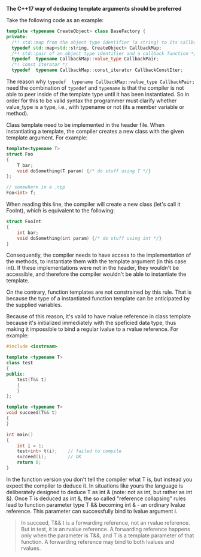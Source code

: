 **The C++17 way of deducing template arguments should be preferred**

Take the following code as an example:
```cpp
template <typename CreateObject> class BaseFactory {
private:
  /*! std::map from the object type identifier (a string) to its callback function */
  typedef std::map<std::string, CreateObject> CallbackMap;
  /*! std::pair of an object type identifier and a callback function */
  typedef  typename CallbackMap::value_type CallbackPair;
  /*! const iterator */
  typedef  typename CallbackMap::const_iterator CallbackConstIter;
```
The reason why `typedef  typename CallbackMap::value_type CallbackPair;` need the combination of `typedef` and `typename` is that the compiler is not able to peer inside of the template type until it has been instantiated. So in order for this to be valid syntax the programmer must clarify whether value_type is a type, i.e., with typename or not (its a member variable or method).


Class template need to be implemented in the header file. When instantiating a template, the compiler creates a new class with the given template argument. For example:
```cpp
template<typename T>
struct Foo
{
    T bar;
    void doSomething(T param) {/* do stuff using T */}
};

// somewhere in a .cpp
Foo<int> f; 
```
When reading this line, the compiler will create a new class (let's call it FooInt), which is equivalent to the following:
```cpp
struct FooInt
{
    int bar;
    void doSomething(int param) {/* do stuff using int */}
}
```
Consequently, the compiler needs to have access to the implementation of the methods, to instantiate them with the template argument (in this case int). If these implementations were not in the header, they wouldn't be accessible, and therefore the compiler wouldn't be able to instantiate the template.

On the contrary, function templates are not constrained by this rule. That is because the type of a instantiated function template can be anticipated by the supplied variables.

Because of this reason, it's valid to have rvalue reference in class template because it's initialized immediately with the speficied data type, thus making it impossible to bind a regular lvalue to a rvalue reference. For example:
```cpp
#include <iostream>

template <typename T>
class test
{
public:
    test(T&& t)
    {
    }
};

template <typename T>
void succeed(T&& t)
{
}

int main()
{
    int i = 1;
    test<int> t(i);    // failed to compile
    succeed(i);        // OK
    return 0;
}
```
In the function version you don't tell the compiler what T is, but instead you expect the compiler to deduce it. In situations like yours the language is deliberately designed to deduce T as int & (note: not as int, but rather as int &). Once T is deduced as int &, the so called "reference collapsing" rules lead to function parameter type T && becoming int & - an ordinary lvalue reference. This parameter can successfully bind to lvalue argument i.

>In succeed, T&& t is a forwarding reference, not an rvalue reference. But in test, it is an rvalue reference. A forwarding reference happens only when the parameter is T&&, and T is a template parameter of that function. A forwarding reference may bind to both lvalues and rvalues.
